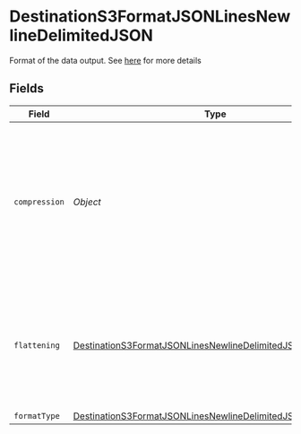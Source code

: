 # DestinationS3FormatJSONLinesNewlineDelimitedJSON

Format of the data output. See <a href="https://docs.airbyte.com/integrations/destinations/s3/#supported-output-schema">here</a> for more details


## Fields

| Field                                                                                                                                            | Type                                                                                                                                             | Required                                                                                                                                         | Description                                                                                                                                      |
| ------------------------------------------------------------------------------------------------------------------------------------------------ | ------------------------------------------------------------------------------------------------------------------------------------------------ | ------------------------------------------------------------------------------------------------------------------------------------------------ | ------------------------------------------------------------------------------------------------------------------------------------------------ |
| `compression`                                                                                                                                    | *Object*                                                                                                                                         | :heavy_minus_sign:                                                                                                                               | Whether the output files should be compressed. If compression is selected, the output filename will have an extra extension (GZIP: ".jsonl.gz"). |
| `flattening`                                                                                                                                     | [DestinationS3FormatJSONLinesNewlineDelimitedJSONFlattening](../../models/shared/DestinationS3FormatJSONLinesNewlineDelimitedJSONFlattening.md)  | :heavy_minus_sign:                                                                                                                               | Whether the input json data should be normalized (flattened) in the output JSON Lines. Please refer to docs for details.                         |
| `formatType`                                                                                                                                     | [DestinationS3FormatJSONLinesNewlineDelimitedJSONFormatType](../../models/shared/DestinationS3FormatJSONLinesNewlineDelimitedJSONFormatType.md)  | :heavy_minus_sign:                                                                                                                               | N/A                                                                                                                                              |